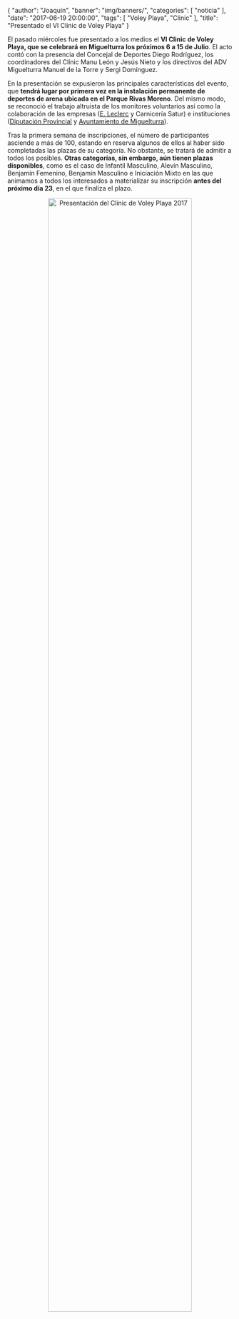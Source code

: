 {
  "author": "Joaquín",
  "banner": "img/banners/",
  "categories": [
    "noticia"
  ],
  "date": "2017-06-19 20:00:00",
  "tags": [
    "Voley Playa",
    "Clinic"
  ],
  "title": "Presentado el VI Clinic de Voley Playa"
}


El pasado miércoles fue presentado a los medios el **VI Clinic de
Voley Playa, que se celebrará en Miguelturra los próximos 6 a 15 de
Julio**. El acto contó con la presencia del Concejal de Deportes Diego
Rodríguez, los coordinadores del Clínic Manu León y Jesús Nieto y los
directivos del ADV Miguelturra Manuel de la Torre y Sergi Domínguez.

En la presentación se expusieron las principales características del
evento, que **tendrá lugar por primera vez en la instalación
permanente de deportes de arena ubicada en el Parque Rivas
Moreno**. Del mismo modo, se reconoció el trabajo altruista de los
monitores voluntarios así como la colaboración de las empresas
([E. Leclerc][1] y Carnicería Satur) e instituciones
([Diputación Provincial][2] y [Ayuntamiento de Miguelturra][3]).

Tras la primera semana de inscripciones, el número de participantes
asciende a más de 100, estando en reserva algunos de ellos al haber
sido completadas las plazas de su categoría. No obstante, se tratará
de admitir a todos los posibles. **Otras categorías, sin embargo, aún
tienen plazas disponibles**, como es el caso de Infantil Masculino,
Alevín Masculino, Benjamín Femenino, Benjamín Masculino e Iniciación
Mixto en las que animamos a todos los interesados a materializar su
inscripción **antes del próximo día 23**, en el que finaliza el plazo.

<center> <a target="_new"
href="http://www.advmiguelturra.org/img/banners/presentacion-clinic-2017.jpg">
<img alt="Presentación del Clinic de Voley Playa 2017" width="80%" align="center"
src="http://www.advmiguelturra.org/img/banners/presentacion-clinic-2017.jpg"/>
</a> </center>


[1]: https://www.e-leclerc.es/tiendas/ciudad-real/folletos
[2]: http://www.dipucr.es/index.php/documentos-deportes
[3]: http://www.miguelturra.es/miguelturra/deportes
